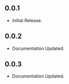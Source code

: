 ## 0.0.1

* Initial Release.


## 0.0.2

* Documentation Updated.


## 0.0.3

* Documentation Updated.

